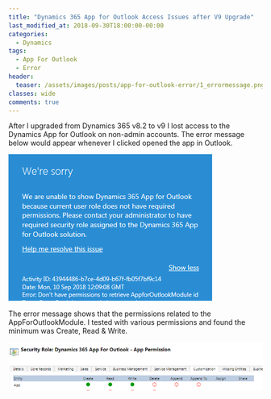 ```yaml
---
title: "Dynamics 365 App for Outlook Access Issues after V9 Upgrade"
last_modified_at: 2018-09-30T18:00:00-00:00
categories:
  - Dynamics
tags:
  - App For Outlook
  - Error
header:
  teaser: /assets/images/posts/app-for-outlook-error/1_errormessage.png
classes: wide
comments: true
---
```

After I upgraded from Dynamics 365 v8.2 to v9 I lost access to the Dynamics App for Outlook on non-admin accounts. The error message below would appear whenever I clicked opened the app in Outlook.

![Error: Don't have permissions to retrieve AppForOutlookModule](/assets/images/posts/app-for-outlook-error/1_errormessage.png)

The error message shows that the permissions related to the AppForOutlookModule. I tested with various permissions and found the minimum was Create, Read & Write.

![Permissions required](/assets/images/posts/app-for-outlook-error/2_permissions.png)